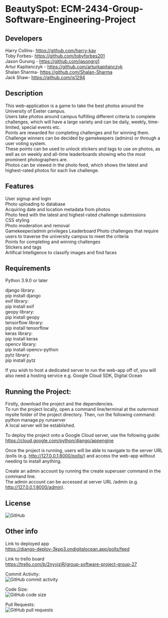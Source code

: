 # BeautySpot: ECM-2434-Group-Software-Engineering-Project

Developers
-----------
Harry Collins- https://github.com/harry-kav  
Toby Forbes- https://github.com/tobyforbes201  
Jason Gurung - https://github.com/jasongrg1  
Artur Kapitanczyk - https://github.com/arturkapitanczyk  
Shalan Sharma- https://github.com/Shalan-Sharma  
Jack Shaw- https://github.com/js1294  

Description
------------

This web-application is a game to take the best photos around the University of Exeter campus.  
Users take photos around campus fulfilling different criteria to complete challenges, which will have a large variety and can be daily, weekly, time-limited, special events etc.  
Points are rewarded for completing challenges and for winning them. Challenge winners can be decided by gamekeepers (admins) or through a user voting system.  
These points can be used to unlock stickers and tags to use on photos, as well as on weekly and all-time leaderboards showing who the most prominent photographers are.  
Photos can be viewed in the photo feed, which shows the latest and highest-rated photos for each live challenge.  

Features
-------------------------------

User signup and login  
Photo uploading to database     
Acquiring date and location metadata from photos  
Photo feed with the latest and highest-rated challenge submissions   
CSS styling   
Photo moderation and removal  
Gamekeeper/admin privileges
Leaderboard
Photo challenges that require users to traverse the university campus to meet the criteria   
Points for completing and winning challenges    
Stickers and tags      
Artifical Intelligence to classify images and find faces  

Requirements
-------------

Python 3.9.0 or later  

django library:  
	pip install django  
exif library:  
	pip install exif  
geopy library:  
	pip install geopy  
tensorflow library:  
	pip install tensorflow  
keras library:  
	pip install keras  
opencv library:  
	pip install opencv-python  
pytz library:  
	pip install pytz  
  
If you wish to host a dedicated server to run the web-app off of, you will also need a hosting service e.g. Google Cloud SDK, Digital Ocean  

Running the Project:
--------------------

Firstly, download the project and the dependencies.  
To run the project locally, open a command line/terminal at the outermost mysite folder of the project directory. Then, run the following command:  
	python manage.py runserver  
A local server will be established.  

To deploy the project onto a Google Cloud server, use the following guide:  
	https://cloud.google.com/python/django/appengine  
	  
Once the project is running, users will be able to navigate to the server URL /polls (e.g. http://127.0.0.1:8000/polls/) and access the web-app without needing to install anything.  

Create an admin account by running the create superuser command in the command line.  
The admin account can be accessed at server URL /admin (e.g. http://127.0.0.1:8000/admin).  

License
-------

<img alt="GitHub" src="https://img.shields.io/github/license/js1294/ECM-2434-Group-Software-Engineering-Project">

Other info
----------

Link to deployed app  
https://django-deploy-3kpp3.ondigitalocean.app/polls/feed

Link to trello board  
https://trello.com/b/2nyvjzjR/group-software-project-group-27

Commit Activity:  
<img alt="GitHub commit activity" src="https://img.shields.io/github/commit-activity/y/js1294/ECM-2434-Group-Software-Engineering-Project">  
  
Code Size:  
<img alt="GitHub code size" src="https://img.shields.io/github/languages/code-size/js1294/ECM-2434-Group-Software-Engineering-Project">  
  
Pull Requests:  
<img alt="GitHub pull requests" src="https://badgen.net/github/prs/js1294/ECM-2434-Group-Software-Engineering-Project">  
	

